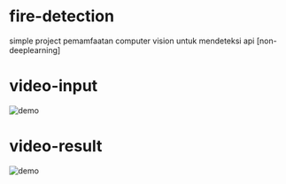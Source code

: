 # fire-detection
simple project pemamfaatan computer vision untuk mendeteksi api [non-deeplearning]
# video-input
![demo]()
# video-result 
![demo](https://github.com/rammahayufitra/fire-detection/blob/main/output-video/output.gif)
